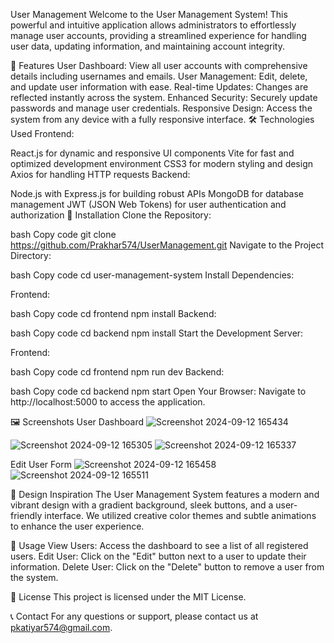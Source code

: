 User Management 
Welcome to the User Management System! This powerful and intuitive application allows administrators to effortlessly manage user accounts, providing a streamlined experience for handling user data, updating information, and maintaining account integrity.

🚀 Features
User Dashboard: View all user accounts with comprehensive details including usernames and emails.
User Management: Edit, delete, and update user information with ease.
Real-time Updates: Changes are reflected instantly across the system.
Enhanced Security: Securely update passwords and manage user credentials.
Responsive Design: Access the system from any device with a fully responsive interface.
🛠️ Technologies Used
Frontend:

React.js for dynamic and responsive UI components
Vite for fast and optimized development environment
CSS3 for modern styling and design
Axios for handling HTTP requests
Backend:

Node.js with Express.js for building robust APIs
MongoDB for database management
JWT (JSON Web Tokens) for user authentication and authorization
📖 Installation
Clone the Repository:

bash
Copy code
git clone https://github.com/Prakhar574/UserManagement.git
Navigate to the Project Directory:

bash
Copy code
cd user-management-system
Install Dependencies:

Frontend:

bash
Copy code
cd frontend
npm install
Backend:

bash
Copy code
cd backend
npm install
Start the Development Server:

Frontend:

bash
Copy code
cd frontend
npm run dev
Backend:

bash
Copy code
cd backend
npm start
Open Your Browser: Navigate to http://localhost:5000 to access the application.

🖼️ Screenshots
User Dashboard
![Screenshot 2024-09-12 165434](https://github.com/user-attachments/assets/82fb7695-5bd0-4705-9eff-068f939b018b)

![Screenshot 2024-09-12 165305](https://github.com/user-attachments/assets/d1c798b7-14ae-4c39-be22-c7440f562b63)
![Screenshot 2024-09-12 165337](https://github.com/user-attachments/assets/497e870c-6d51-40a4-9902-15faf0c02cb0)

Edit User Form
![Screenshot 2024-09-12 165458](https://github.com/user-attachments/assets/55397426-de0c-4ecb-b2ea-32e1c0edb4ed)
![Screenshot 2024-09-12 165511](https://github.com/user-attachments/assets/d922f822-c195-4572-9e2a-2f120c24afc0)

🎨 Design Inspiration
The User Management System features a modern and vibrant design with a gradient background, sleek buttons, and a user-friendly interface. We utilized creative color themes and subtle animations to enhance the user experience.

📜 Usage
View Users: Access the dashboard to see a list of all registered users.
Edit User: Click on the "Edit" button next to a user to update their information.
Delete User: Click on the "Delete" button to remove a user from the system.


📝 License
This project is licensed under the MIT License.

📞 Contact
For any questions or support, please contact us at pkatiyar574@gmail.com.








